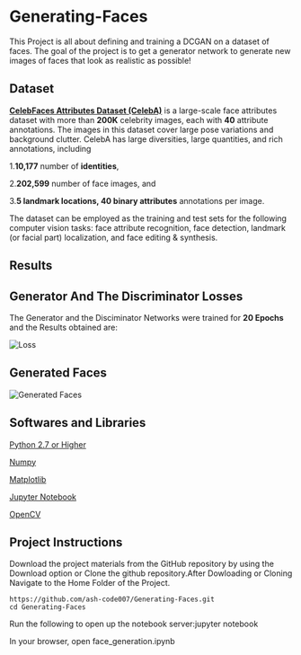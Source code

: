 # Generating-Faces
This Project is all about defining and training a DCGAN on a dataset of faces. The goal of the project is to get a generator network to generate new images of faces that look as realistic as possible!

<h2> Dataset </h2> 

<b>[CelebFaces Attributes Dataset (CelebA)](http://mmlab.ie.cuhk.edu.hk/projects/CelebA.html)</b> is a large-scale face attributes dataset with more than <b>200K</b> celebrity images, each with <b>40</b> attribute annotations. The images in this dataset cover large pose variations and background clutter. CelebA has large diversities, large quantities, and rich annotations, including

1.<b>10,177</b> number of <b>identities</b>,

2.<b>202,599</b> number of </b>face images</b>, and

3.<b>5 landmark locations, 40 binary attributes</b> annotations per image.

The dataset can be employed as the training and test sets for the following computer vision tasks: face attribute recognition, face detection, landmark (or facial part) localization, and face editing & synthesis.

<h2>Results</h2>

<h2>Generator And The Discriminator Losses</h2>

The Generator and the Disciminator Networks were trained for <b>20 Epochs</b> and the Results obtained are:

![Loss](https://github.com/ash-code007/Generating-Faces/tree/master/Results/Losses.png)

<h2> Generated Faces </h2>

![Generated Faces](https://github.com/ash-code007/Generating-Faces/tree/master/Results/Generated%20Images.png)

<h2>Softwares and Libraries</h2>

[Python 2.7 or Higher](https://www.python.org/downloads/)

[Numpy](https://pypi.org/project/numpy/)

[Matplotlib](https://pypi.org/project/matplotlib/)

[Jupyter Notebook](https://jupyter.org/install)

[OpenCV](https://opencv.org/)

<h2>Project Instructions</h2>

Download the project materials from the GitHub repository by using the Download  option or Clone the github repository.After Dowloading or Cloning Navigate to the Home Folder of the Project.

```
https://github.com/ash-code007/Generating-Faces.git
cd Generating-Faces
```
Run the following to open up the notebook server:jupyter notebook

In your browser, open face_generation.ipynb




